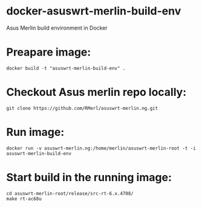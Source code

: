 # docker-asuswrt-merlin-build-env
Asus Merlin build environment in Docker

# Preapare image:
```
docker build -t "asuswrt-merlin-build-env" .
```

# Checkout Asus merlin repo locally:
```
git clone https://github.com/RMerl/asuswrt-merlin.ng.git
```

# Run image:
```
docker run -v asuswrt-merlin.ng:/home/merlin/asuswrt-merlin-root -t -i asuswrt-merlin-build-env
```

# Start build in the running image:
```
cd asuswrt-merlin-root/release/src-rt-6.x.4708/
make rt-ac68u
```
